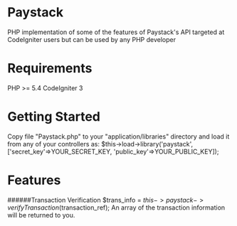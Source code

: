 # Paystack
PHP implementation of some of the features of Paystack's API targeted at CodeIgniter users but can be used by any PHP developer


# Requirements
PHP >= 5.4
CodeIgniter 3


# Getting Started
Copy file "Paystack.php" to your "application/libraries" directory and load it from any of your controllers as:
$this->load->library('paystack', ['secret_key'=>YOUR_SECRET_KEY, 'public_key'=>YOUR_PUBLIC_KEY]);

# Features
######Transaction Verification
$trans_info = $this->paystack->verifyTransaction($transaction_ref);
An array of the transaction information will be returned to you.
